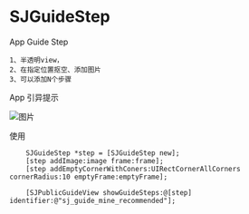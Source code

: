 # SJGuideStep
App Guide Step

```
1、半透明view，
2、在指定位置抠空、添加图片
3、可以添加N个步骤
```

App 引异提示

![图片](https://jaylsj.oss-cn-shenzhen.aliyuncs.com/0216BB81-B864-4229-9574-5F7567B36DAC.png?Expires=1566981782&OSSAccessKeyId=TMP.hVe6TDVxusToUmSR16PasoFdLdmHHcRWeRTQJYXr1YTBZ5AN7WUXwQh857rdebtWYvJX9vTY6ZUQK8z4trijuyQfe1NkusUXXWVCPYrqSSk4QFDT7SvNrJoBVXMhm3.tmp&Signature=jauI21bHT9612JGxTZuqadithLg%3D "示例")

使用
```
    SJGuideStep *step = [SJGuideStep new];
    [step addImage:image frame:frame];
    [step addEmptyCornerWithConers:UIRectCornerAllCorners cornerRadius:10 emptyFrame:emptyFrame];
    
    [SJPublicGuideView showGuideSteps:@[step] identifier:@"sj_guide_mine_recommended"];
    
```
